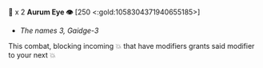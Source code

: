 🧪 x 2 **Aurum Eye 👁️** [250 <:gold:1058304371940655185>]
- *The names 3, Gaidge-3*

This combat, blocking incoming 💥 that have modifiers grants said modifier to your next 💥 
